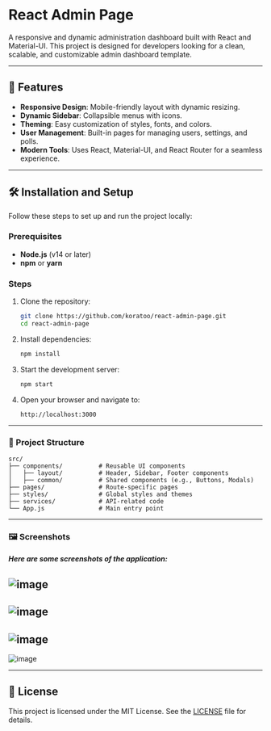 # React Admin Page

A responsive and dynamic administration dashboard built with React and Material-UI. This project is designed for developers looking for a clean, scalable, and customizable admin dashboard template.

---

## 🚀 Features

- **Responsive Design**: Mobile-friendly layout with dynamic resizing.
- **Dynamic Sidebar**: Collapsible menus with icons.
- **Theming**: Easy customization of styles, fonts, and colors.
- **User Management**: Built-in pages for managing users, settings, and polls.
- **Modern Tools**: Uses React, Material-UI, and React Router for a seamless experience.

---

## 🛠️ Installation and Setup

Follow these steps to set up and run the project locally:

### Prerequisites

- **Node.js** (v14 or later)
- **npm** or **yarn**

### Steps

1. Clone the repository:

   ```bash
   git clone https://github.com/koratoo/react-admin-page.git
   cd react-admin-page
   ```

2. Install dependencies:

   ```bash
   npm install
   ```

3. Start the development server:

   ```bash
   npm start
   ```

4. Open your browser and navigate to:
   ```
   http://localhost:3000
   ```

---
### 📁 Project Structure

```
src/
├── components/          # Reusable UI components
│   ├── layout/          # Header, Sidebar, Footer components
│   ├── common/          # Shared components (e.g., Buttons, Modals)
├── pages/               # Route-specific pages
├── styles/              # Global styles and themes
├── services/            # API-related code
└── App.js               # Main entry point
```
---
### 🖼️ Screenshots
##### Here are some screenshots of the application:
![image](https://github.com/user-attachments/assets/fc3b3d86-32b7-417a-a41c-76e70828ef96)
---
![image](https://github.com/user-attachments/assets/5f80606f-fcdd-43c2-bf4a-e0f05bb58540)
---
![image](https://github.com/user-attachments/assets/1359eef9-eb12-4d4b-aa73-e3b5bdc2c9e8)
---
![image](https://github.com/user-attachments/assets/591f8b9a-f1e1-4592-9563-5caca88a7338)

---

## 📜 License

This project is licensed under the MIT License. See the [LICENSE](LICENSE) file for details.
